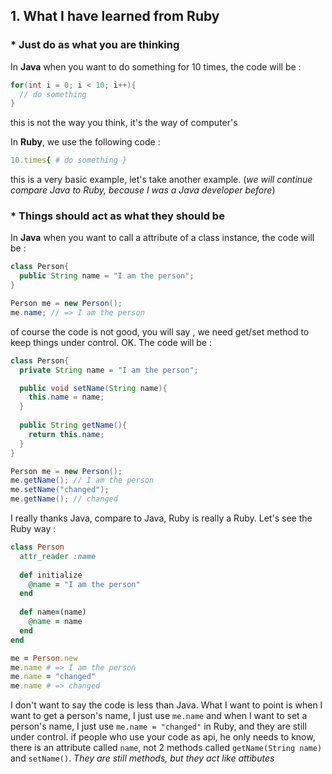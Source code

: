 ## 1. What I have learned from Ruby

### * Just do as what you are thinking

In **Java** when you want to do something for 10 times, the code will be :

``` java
for(int i = 0; i < 10; i++){
  // do something
}
```
this is not the way you think, it's the way of computer's

In **Ruby**, we use the following code :

``` ruby
10.times{ # do something }
```

this is a very basic example, let's take another example. (_we will continue compare Java to Ruby, because I was a Java developer before_)

### * Things should act as what they should be

In **Java** when you want to call a attribute of a class instance, the code will be : 

``` java
class Person{
  public String name = "I am the person";
}

Person me = new Person();
me.name; // => I am the person
```
of course the code is not good, you will say , we need get/set method to keep things under control. OK. The code will be :
``` java
class Person{
  private String name = "I am the person";

  public void setName(String name){
    this.name = name;
  }
  
  public String getName(){
    return this.name;
  }
}

Person me = new Person();
me.getName(); // I am the person
me.setName("changed");
me.getName(); // changed
```
I really thanks Java, compare to Java, Ruby is really a Ruby. Let's see the Ruby way : 
``` ruby
class Person
  attr_reader :name
  
  def initialize
    @name = "I am the person"
  end
  
  def name=(name)
    @name = name
  end
end

me = Person.new
me.name # => I am the person
me.name = "changed"
me.name # => changed
```
I don't want to say the code is less than Java. What I want to point is when I want to get a person's name, 
I just use `me.name` and when I want to set a person's name, I just use `me.name = "changed"` in Ruby, and they are
still under control. if people who use your code as api, he only needs to know, there is an attribute called `name`, 
not 2 methods called `getName(String name)` and `setName()`. _They are still methods, but they act like attibutes_
